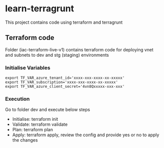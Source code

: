 # learn-terragrunt

This project contains code using terraform and terragrunt

## Terraform code

Folder (iac-terraform-live-v1) contains terraform code for deploying vnet and subnets to dev and stg (staging) environments

### Initialise Variables

```shell
export TF_VAR_azure_tenant_id='xxxx-xxx-xxxx-xx-xxxxx'
export TF_VAR_subscription='xxxx-xxx-xxxx-xx-xxxxx'
export TF_VAR_azure_client_secret='4vn8Qxxxxx-xxx-xxx'
```

### Execution

Go to folder dev and execute below steps

- Initialise: terraform init
- Validate: terraform validate
- Plan: terraform plan
- Apply: terraform apply, review the config and provide yes or no to apply the changes
